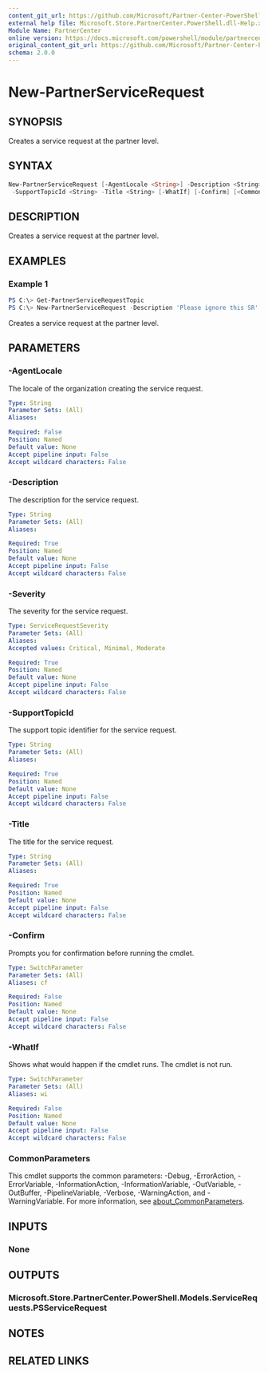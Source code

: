 ```yaml
---
content_git_url: https://github.com/Microsoft/Partner-Center-PowerShell/blob/master/docs/help/New-PartnerServiceRequest.md
external help file: Microsoft.Store.PartnerCenter.PowerShell.dll-Help.xml
Module Name: PartnerCenter
online version: https://docs.microsoft.com/powershell/module/partnercenter/New-PartnerServiceRequest
original_content_git_url: https://github.com/Microsoft/Partner-Center-PowerShell/blob/master/docs/help/New-PartnerServiceRequest.md
schema: 2.0.0
---
```


# New-PartnerServiceRequest

## SYNOPSIS
Creates a service request at the partner level.

## SYNTAX

```powershell
New-PartnerServiceRequest [-AgentLocale <String>] -Description <String> -Severity <ServiceRequestSeverity>
 -SupportTopicId <String> -Title <String> [-WhatIf] [-Confirm] [<CommonParameters>]
```

## DESCRIPTION
Creates a service request at the partner level.

## EXAMPLES

### Example 1
```powershell
PS C:\> Get-PartnerServiceRequestTopic
PS C:\> New-PartnerServiceRequest -Description 'Please ignore this SR' -Severity Critical -SupportTopicId '32569836' -Title 'Please ignore this SR'
```

Creates a service request at the partner level.

## PARAMETERS

### -AgentLocale
The locale of the organization creating the service request.

```yaml
Type: String
Parameter Sets: (All)
Aliases:

Required: False
Position: Named
Default value: None
Accept pipeline input: False
Accept wildcard characters: False
```

### -Description
The description for the service request.

```yaml
Type: String
Parameter Sets: (All)
Aliases:

Required: True
Position: Named
Default value: None
Accept pipeline input: False
Accept wildcard characters: False
```

### -Severity
The severity for the service request.

```yaml
Type: ServiceRequestSeverity
Parameter Sets: (All)
Aliases:
Accepted values: Critical, Minimal, Moderate

Required: True
Position: Named
Default value: None
Accept pipeline input: False
Accept wildcard characters: False
```

### -SupportTopicId
The support topic identifier for the service request.

```yaml
Type: String
Parameter Sets: (All)
Aliases:

Required: True
Position: Named
Default value: None
Accept pipeline input: False
Accept wildcard characters: False
```

### -Title
The title for the service request.

```yaml
Type: String
Parameter Sets: (All)
Aliases:

Required: True
Position: Named
Default value: None
Accept pipeline input: False
Accept wildcard characters: False
```

### -Confirm
Prompts you for confirmation before running the cmdlet.

```yaml
Type: SwitchParameter
Parameter Sets: (All)
Aliases: cf

Required: False
Position: Named
Default value: None
Accept pipeline input: False
Accept wildcard characters: False
```

### -WhatIf
Shows what would happen if the cmdlet runs.
The cmdlet is not run.

```yaml
Type: SwitchParameter
Parameter Sets: (All)
Aliases: wi

Required: False
Position: Named
Default value: None
Accept pipeline input: False
Accept wildcard characters: False
```

### CommonParameters
This cmdlet supports the common parameters: -Debug, -ErrorAction, -ErrorVariable, -InformationAction, -InformationVariable, -OutVariable, -OutBuffer, -PipelineVariable, -Verbose, -WarningAction, and -WarningVariable. For more information, see [about_CommonParameters](http://go.microsoft.com/fwlink/?LinkID=113216).

## INPUTS

### None

## OUTPUTS

### Microsoft.Store.PartnerCenter.PowerShell.Models.ServiceRequests.PSServiceRequest

## NOTES

## RELATED LINKS

